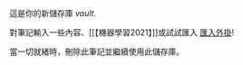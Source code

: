 這是你的新儲存庫 *vault*.

對筆記輸入一些內容、[[【機器學習2021】]]或試試匯入 [匯入外掛](https://help.obsidian.md/Plugins/Importer)!

當一切就緒時，刪除此筆記並繼續使用此儲存庫。